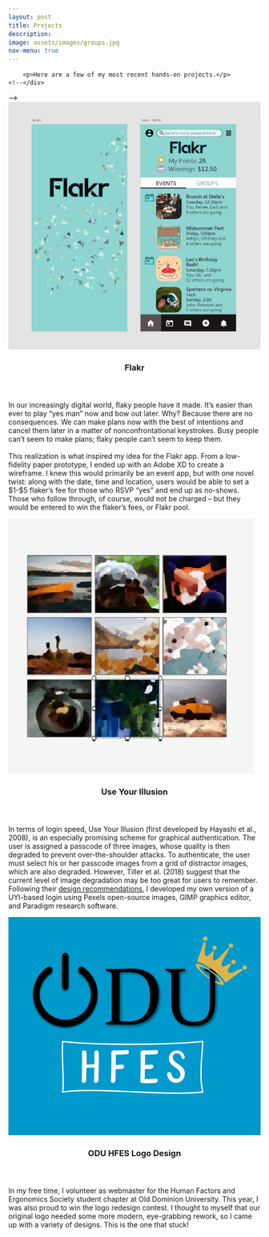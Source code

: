 ```yaml
---
layout: post
title: Projects
description:
image: assets/images/groups.jpg
nav-menu: true
---
```



<!-- Main -->
<div id="main">

<!-- One -->
<!--<section id="one">
	<div class="inner">
		<!--<header class="major">
			<h2></h2>
		</header>-->
		<p>Here are a few of my most recent hands-on projects.</p>
	<!--</div>
</section>-->

<!-- Two -->
<section id="two" class="spotlights">
	<section>
		<a href="generic.html" class="image">
				<img src="assets/images/flick.JPG" alt="" data-position="center center" />
		</a>
		<div class="content">
			<div class="inner">
				<header class="major">
					<h3>Flakr</h3>
				</header>
				<p>In our increasingly digital world, flaky people have it made. It’s easier than ever to play “yes man” now and bow out later. Why? Because there are no consequences. We can make plans now with the best of intentions and cancel them later in a matter of nonconfrontational keystrokes. Busy people can’t seem to make plans; flaky people can’t seem to keep them. <br><br> This realization is what inspired my idea for the Flakr app. From a low-fidelity paper prototype, I ended up with an Adobe XD to create a wireframe. I knew this would primarily be an event app, but with one novel twist: along with the date, time and location, users would be able to set a $1-$5 flaker’s fee for those who RSVP “yes” and end up as no-shows. Those who follow through, of course, would not be charged – but they would be entered to win the flaker’s fees, or Flakr pool.
</p>
				<!--<ul class="actions">
					<li><a href="generic.html" class="button">Learn more</a></li>
				</ul>-->
			</div>
		</div>
	</section>
	<section>
		<a href="generic.html" class="image">
			<img src="assets/images/uyi2.png" alt="" data-position="top center" />
		</a>
		<div class="content">
			<div class="inner">
				<header class="major">
					<h3>Use Your Illusion</h3>
				</header>
				<p>In terms of login speed, Use Your Illusion (first developed by Hayashi et al., 2008), is an especially promising scheme for graphical authentication. The user is assigned a passcode of three images, whose quality is then degraded to prevent over-the-shoulder attacks. To authenticate, the user must select his or her passcode images from a grid of distractor images, which are also degraded. However, Tiller et al. (2018) suggest  that the current level of image degradation may be too great for users to remember. Following their <a href="https://link.springer.com/chapter/10.1007/978-3-319-94782-2_9">design recommendations</a>, I developed my own version of a UYI-based login using Pexels open-source images, GIMP graphics editor, and Paradigm research software.</p>
			</div>
		</div>
	</section>
	<section>
		<a href="generic.html" class="image">
			<img src="assets/images/hfes.png" alt="" data-position="25% 25%" />
		</a>
		<div class="content">
			<div class="inner">
				<header class="major">
					<h3>ODU HFES Logo Design</h3>
				</header>
				<p>In my free time, I volunteer as webmaster for the Human Factors and Ergonomics Society student chapter at Old Dominion University. This year, I was also proud to win the logo redesign contest. I thought to myself that our original logo needed some more modern, eye-grabbing rework, so I came up with a variety of designs. This is the one that stuck!</p>
			</div>
		</div>
	</section>
</section>

<!-- Three -->
<!--<section id="three">
	<div class="inner">
		<header class="major">
			<h2>Massa libero</h2>
		</header>
		<p>Nullam et orci eu lorem consequat tincidunt vivamus et sagittis libero. Mauris aliquet magna magna sed nunc rhoncus pharetra. Pellentesque condimentum sem. In efficitur ligula tate urna. Maecenas laoreet massa vel lacinia pellentesque lorem ipsum dolor. Nullam et orci eu lorem consequat tincidunt. Vivamus et sagittis libero. Mauris aliquet magna magna sed nunc rhoncus amet pharetra et feugiat tempus.</p>
		<ul class="actions">
			<li><a href="generic.html" class="button next">Get Started</a></li>
		</ul>
	</div>
</section>-->

